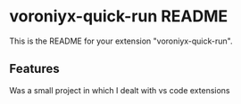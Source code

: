 # voroniyx-quick-run README

This is the README for your extension "voroniyx-quick-run". 

## Features

Was a small project in which I dealt with vs code extensions
